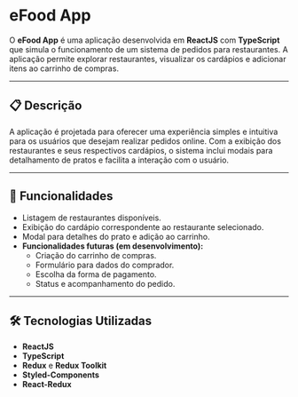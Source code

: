 # eFood App  

O **eFood App** é uma aplicação desenvolvida em **ReactJS** com **TypeScript** que simula o funcionamento de um sistema de pedidos para restaurantes. A aplicação permite explorar restaurantes, visualizar os cardápios e adicionar itens ao carrinho de compras.

---

## 📋 Descrição  

A aplicação é projetada para oferecer uma experiência simples e intuitiva para os usuários que desejam realizar pedidos online. Com a exibição dos restaurantes e seus respectivos cardápios, o sistema inclui modais para detalhamento de pratos e facilita a interação com o usuário.

---

## 🚀 Funcionalidades  

- Listagem de restaurantes disponíveis.  
- Exibição do cardápio correspondente ao restaurante selecionado.  
- Modal para detalhes do prato e adição ao carrinho.  
- **Funcionalidades futuras (em desenvolvimento):**  
  - Criação do carrinho de compras.  
  - Formulário para dados do comprador.  
  - Escolha da forma de pagamento.  
  - Status e acompanhamento do pedido.  

---

## 🛠️ Tecnologias Utilizadas  

- **ReactJS**  
- **TypeScript**  
- **Redux** e **Redux Toolkit**  
- **Styled-Components**  
- **React-Redux**  
